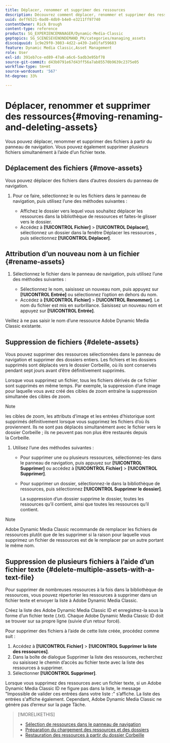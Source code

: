 ```yaml
---
title: Déplacer, renommer et supprimer des ressources
description: Découvrez comment déplacer, renommer et supprimer des ressources dans Adobe Dynamic Media Classic.
uuid: deff6521-0ad0-4db9-b4e0-e3211ff97740
contentOwner: Rick Brough
content-type: reference
products: SG_EXPERIENCEMANAGER/Dynamic-Media-Classic
geptopics: SG_SCENESEVENONDEMAND_PK/categories/managing_assets
discoiquuid: 1c9e29f0-3083-4d22-a439-2a01faf59683
feature: Dynamic Media Classic,Asset Management
role: User
exl-id: 391eb7ce-ed89-47a8-a6c6-5adb3e95bf78
source-git-commit: d43b0791e67d43ff56a7ab85570b9639c2375e05
workflow-type: tm+mt
source-wordcount: '567'
ht-degree: 33%

---
```


# Déplacer, renommer et supprimer des ressources{#moving-renaming-and-deleting-assets}

Vous pouvez déplacer, renommer et supprimer des fichiers à partir du panneau de navigation. Vous pouvez également supprimer plusieurs fichiers simultanément à l’aide d’un fichier texte.

## Déplacement des fichiers {#move-assets}

Vous pouvez déplacer des fichiers dans d’autres dossiers du panneau de navigation.

1. Pour ce faire, sélectionnez le ou les fichiers dans le panneau de navigation, puis utilisez l’une des méthodes suivantes :

   * Affichez le dossier vers lequel vous souhaitez déplacer les ressources dans la bibliothèque de ressources et faites-le glisser vers le dossier.
   * Accédez à **[!UICONTROL Fichier]** > **[!UICONTROL Déplacer]**, sélectionnez un dossier dans la fenêtre Déplacer les ressources , puis sélectionnez **[!UICONTROL Déplacer]**.

## Attribution d’un nouveau nom à un fichier {#rename-assets}

1. Sélectionnez le fichier dans le panneau de navigation, puis utilisez l’une des méthodes suivantes :

   * Sélectionnez le nom, saisissez un nouveau nom, puis appuyez sur **[!UICONTROL Entrée]** ou sélectionnez l’option en dehors du nom.
   * Accédez à **[!UICONTROL Fichier]** > **[!UICONTROL Renommer]**. Le nom du fichier est mis en surbrillance. Saisissez un nouveau nom et appuyez sur **[!UICONTROL Entrée]**.

Veillez à ne pas saisir le nom d’une ressource Adobe Dynamic Media Classic existante.

## Suppression de fichiers {#delete-assets}

Vous pouvez supprimer des ressources sélectionnées dans le panneau de navigation et supprimer des dossiers entiers. Les fichiers et les dossiers supprimés sont déplacés vers le dossier Corbeille, où ils sont conservés pendant sept jours avant d’être définitivement supprimés.

Lorsque vous supprimez un fichier, tous les fichiers dérivés de ce fichier sont supprimés en même temps. Par exemple, la suppression d’une image pour laquelle vous avez créé des cibles de zoom entraîne la suppression simultanée des cibles de zoom.

>[!NOTE]
>
>les cibles de zoom, les attributs d’image et les entrées d’historique sont supprimés définitivement lorsque vous supprimez les fichiers d’où ils proviennent. Ils ne sont pas déplacés simultanément avec le fichier vers le dossier Corbeille ; ils ne peuvent pas non plus être restaurés depuis la Corbeille.

1. Utilisez l’une des méthodes suivantes :

   * Pour supprimer une ou plusieurs ressources, sélectionnez-les dans le panneau de navigation, puis appuyez sur **[!UICONTROL Supprimer]** ou accédez à **[!UICONTROL Fichier]** > **[!UICONTROL Supprimer]**.
   * Pour supprimer un dossier, sélectionnez-le dans la bibliothèque de ressources, puis sélectionnez **[!UICONTROL Supprimer le dossier]**.

      La suppression d’un dossier supprime le dossier, toutes les ressources qu’il contient, ainsi que toutes les ressources qu’il contient.

>[!NOTE]
>
>Adobe Dynamic Media Classic recommande de remplacer les fichiers de ressources plutôt que de les supprimer si la raison pour laquelle vous supprimez un fichier de ressources est de le remplacer par un autre portant le même nom.

## Suppression de plusieurs fichiers à l’aide d’un fichier texte {#delete-multiple-assets-with-a-text-file}

Pour supprimer de nombreuses ressources à la fois dans la bibliothèque de ressources, vous pouvez répertorier les ressources à supprimer dans un fichier texte et envoyer la liste à Adobe Dynamic Media Classic.

Créez la liste des Adobe Dynamic Media Classic ID et enregistrez-la sous la forme d’un fichier texte (.txt). Chaque Adobe Dynamic Media Classic ID doit se trouver sur sa propre ligne (suivie d’un retour forcé).

Pour supprimer des fichiers à l’aide de cette liste créée, procédez comme suit :

1. Accédez à **[!UICONTROL Fichier]** > **[!UICONTROL Supprimer la liste des ressources]**.
1. Dans la boîte de dialogue Supprimer la liste des ressources, recherchez ou saisissez le chemin d’accès au fichier texte avec la liste des ressources à supprimer.
1. Sélectionner **[!UICONTROL Supprimer]**.

Lorsque vous supprimez des ressources avec un fichier texte, si un Adobe Dynamic Media Classic ID ne figure pas dans la liste, le message &quot;Impossible de valider ces entrées dans votre liste :&quot; s’affiche. La liste des entrées s&#39;affiche également. Cependant, Adobe Dynamic Media Classic ne génère pas d’erreur sur la page Tâche.

>[!MORELIKETHIS]
>
>* [Sélection de ressources dans le panneau de navigation](selecting-assets-browse-panel.md#selecting_assets_in_the_browse_panel)
>* [Préparation du chargement des ressources et des dossiers](uploading-files.md#preparing_your_assets_and_folders_for_uploading)
>* [Restauration des ressources à partir du dossier Corbeille](trash-folder.md#restoring_assets_from_the_trash_folder)

